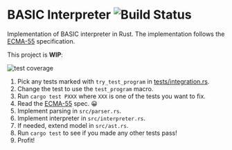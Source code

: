# BASIC Interpreter ![Build Status][travis]

Implementation of BASIC interpreter in Rust. The implementation follows the [ECMA-55] specification.

This project is **WIP**:

![test coverage](https://img.shields.io/badge/style-130%2F212%20tests-blue.svg?longCache=true&label=Minimal%20basic%20test%20coverage)

1. Pick any tests marked with `try_test_program` in [tests/integration.rs](tests/integration.rs).
2. Change the test to use the `test_program` macro.
3. Run `cargo test PXXX` where `XXX` is one of the tests you want to fix.
4. Read the [ECMA-55] spec. 😀
5. Implement parsing in `src/parser.rs`.
6. Implement interpreter in `src/interpreter.rs`.
7. If needed, extend model in `src/ast.rs`.
8. Run `cargo test` to see if you made any other tests pass!
9. Profit!

[ECMA-55]: https://buraphakit.sourceforge.io/ECMA-55,1st_Edition,_January_1978.pdf
[travis]: https://travis-ci.com/boxdot/basic-rs.svg?branch=master
